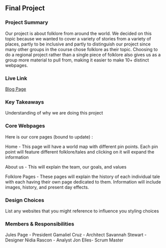 ## Final Project

### Project Summary

Our project is about folklore from around the world. We decided on this topic because we wanted to cover a variety of stories from a variety of places, partly to be inclusive and partly to distinguish our project since many other groups in the course chose folklore as their topic. Choosing to do a regional project rather than a single piece of folklore also gives us as a group more material to pull from, making it easier to make 10+ distinct webpages.

### Live Link

[Blog Page](https://jvalentine946.github.io/folklore-project/)

### Key Takeaways

Understanding of why we are doing this project

### Core Webpages

Here is our core pages (bound to update) :

Home - This page will have a world map with different pin points. Each pin point will feature different folklore/tales and clicking on it will expand the information

About us - This will explain the team, our goals, and values

Folklore Pages - These pages will explain the history of each individual tale with each having their own page dedicated to them. Information will include images, history, and present day effects.

### Design Choices

List any websites that you might reference to influence you styling choices

### Members & Responsibilities

Jules Page - President
Gamaliel Cruz - Architect
Savannah Stewart - Designer
Nidia Rascon - Analyst
Jon Elles- Scrum Master
